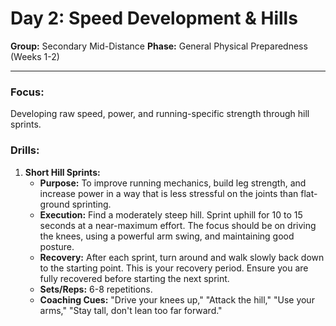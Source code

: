 # Day 2: Speed Development & Hills

**Group:** Secondary Mid-Distance
**Phase:** General Physical Preparedness (Weeks 1-2)

---

### Focus:
Developing raw speed, power, and running-specific strength through hill sprints.

### Drills:

1.  **Short Hill Sprints:**
    *   **Purpose:** To improve running mechanics, build leg strength, and increase power in a way that is less stressful on the joints than flat-ground sprinting.
    *   **Execution:** Find a moderately steep hill. Sprint uphill for 10 to 15 seconds at a near-maximum effort. The focus should be on driving the knees, using a powerful arm swing, and maintaining good posture.
    *   **Recovery:** After each sprint, turn around and walk slowly back down to the starting point. This is your recovery period. Ensure you are fully recovered before starting the next sprint.
    *   **Sets/Reps:** 6-8 repetitions.
    *   **Coaching Cues:** "Drive your knees up," "Attack the hill," "Use your arms," "Stay tall, don't lean too far forward."
